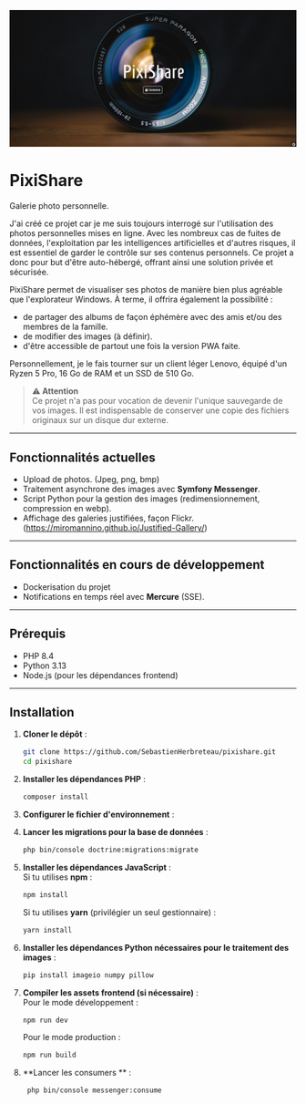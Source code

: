 ![alt text](https://github.com/SebastienHerbreteau/pixishare/blob/master/screenshot.jpg?raw=true)

# PixiShare

Galerie photo personnelle.

J'ai créé ce projet car je me suis toujours interrogé sur l'utilisation des photos personnelles mises en ligne. Avec les nombreux cas de fuites de données, l'exploitation par les intelligences artificielles et d'autres risques, il est essentiel de garder le contrôle sur ses contenus personnels. Ce projet a donc pour but d'être auto-hébergé, offrant ainsi une solution privée et sécurisée.

PixiShare permet de visualiser ses photos de manière bien plus agréable que l'explorateur Windows. À terme, il offrira également la possibilité :
- de partager des albums  de façon éphémère avec des amis et/ou des membres de la famille.
- de modifier des images (à définir).
- d'être accessible de partout une fois la version PWA faite.
  
Personnellement, je le fais tourner sur un client léger Lenovo, équipé d'un Ryzen 5 Pro, 16 Go de RAM et un SSD de 510 Go.

> **⚠️ Attention**  
> Ce projet n'a pas pour vocation de devenir l'unique sauvegarde de vos images. Il est indispensable de conserver une copie des fichiers originaux sur un disque dur externe.

---

## Fonctionnalités actuelles

- Upload de photos. (Jpeg, png, bmp)
- Traitement asynchrone des images avec **Symfony Messenger**.
- Script Python pour la gestion des images (redimensionnement, compression en webp).
- Affichage des galeries justifiées, façon Flickr. (https://miromannino.github.io/Justified-Gallery/)

---

## Fonctionnalités en cours de développement

- Dockerisation du projet
- Notifications en temps réel avec **Mercure** (SSE).

---

## Prérequis

- PHP 8.4
- Python 3.13
- Node.js (pour les dépendances frontend)

---

## Installation

1. **Cloner le dépôt** :  
   ```bash
   git clone https://github.com/SebastienHerbreteau/pixishare.git
   cd pixishare
   ```

2. **Installer les dépendances PHP** :  
   ```bash
   composer install
   ```

3. **Configurer le fichier d'environnement** :  


4. **Lancer les migrations pour la base de données** :  
   ```bash
   php bin/console doctrine:migrations:migrate
   ```

5. **Installer les dépendances JavaScript** :  
   Si tu utilises **npm** :
   ```bash
   npm install
   ```
   Si tu utilises **yarn** (privilégier un seul gestionnaire) :
   ```bash
   yarn install
   ```

6. **Installer les dépendances Python nécessaires pour le traitement des images** :  
   ```bash
   pip install imageio numpy pillow
   ```

7. **Compiler les assets frontend (si nécessaire)** :  
   Pour le mode développement :  
   ```bash
   npm run dev
   ```
   Pour le mode production :  
   ```bash
   npm run build
   ```

8. **Lancer les consumers ** :  
 
   ```bash
    php bin/console messenger:consume
   ```



   
